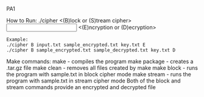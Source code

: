 PA1

How to Run:
    ./cipher <(B)lock or (S)tream cipher> <input file> <output file> <key file> <(E)ncryption or (D)ecryption>

    Example:
    ./cipher B input.txt sample_encrypted.txt key.txt E
    ./cipher B sample_encrypted.txt sample_decrypted.txt key.txt D

Make commands:
    make - compiles the program
    make package - creates a .tar.gz file
    make clean - removes all files created by make
    make block - runs the program with sample.txt in block cipher mode
    make stream - runs the program with sample.txt in stream cipher mode
    Both of the block and stream commands provide an encrypted and decrypted file